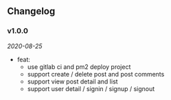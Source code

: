 ## Changelog

### v1.0.0

_2020-08-25_

- feat:
  - use gitlab ci and pm2 deploy project
  - support create / delete post and post comments
  - support view post detail and list
  - support user detail / signin / signup / signout
